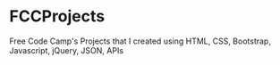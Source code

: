 # FCCProjects
Free Code Camp's Projects that I created using HTML, CSS, Bootstrap, Javascript, jQuery, JSON, APIs
